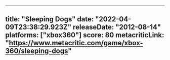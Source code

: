
---
title: "Sleeping Dogs"
date: "2022-04-09T23:38:29.923Z"
releaseDate: "2012-08-14"
platforms: ["xbox360"]
score: 80
metacriticLink: "https://www.metacritic.com/game/xbox-360/sleeping-dogs"
---
